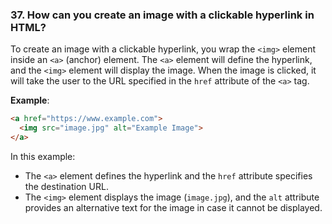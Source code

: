 ### **37. How can you create an image with a clickable hyperlink in HTML?**

To create an image with a clickable hyperlink, you wrap the `<img>` element inside an `<a>` (anchor) element. The `<a>` element will define the hyperlink, and the `<img>` element will display the image. When the image is clicked, it will take the user to the URL specified in the `href` attribute of the `<a>` tag.

**Example**:
```html
<a href="https://www.example.com">
  <img src="image.jpg" alt="Example Image">
</a>
```

In this example:
- The `<a>` element defines the hyperlink and the `href` attribute specifies the destination URL.
- The `<img>` element displays the image (`image.jpg`), and the `alt` attribute provides an alternative text for the image in case it cannot be displayed.
